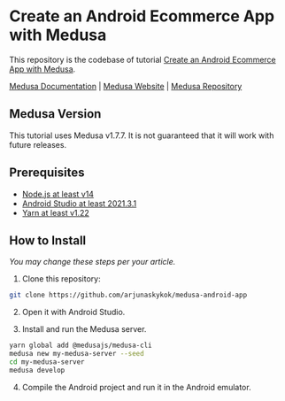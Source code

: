 # Create an Android Ecommerce App with Medusa

This repository is the codebase of tutorial [Create an Android Ecommerce App with Medusa](https://www.notion.so/medusajs/Create-an-Android-Ecommerce-App-with-Medusa-96440c38d75841d197f003676d7a0989).

[Medusa Documentation](https://docs.medusajs.com/) | [Medusa Website](https://medusajs.com/) | [Medusa Repository](https://github.com/medusajs/medusa)

## Medusa Version

This tutorial uses Medusa v1.7.7. It is not guaranteed that it will work with future releases.

## Prerequisites

- [Node.js at least v14](https://docs.medusajs.com/tutorial/set-up-your-development-environment#nodejs)
- [Android Studio at least 2021.3.1](https://developer.android.com/studio/)
- [Yarn at least v1.22](https://classic.yarnpkg.com/lang/en/docs/install)

## How to Install

_You may change these steps per your article._

1. Clone this repository:

```bash
git clone https://github.com/arjunaskykok/medusa-android-app
```

2. Open it with Android Studio.

3. Install and run the Medusa server.

```bash
yarn global add @medusajs/medusa-cli
medusa new my-medusa-server --seed
cd my-medusa-server
medusa develop
```

4. Compile the Android project and run it in the Android emulator.
